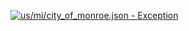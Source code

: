 [![us/mi/city_of_monroe.json - Exception](https://img.shields.io/badge/us/mi/city_of_monroe.json-Exception-red)](https://github.com/openaddresses/openaddresses/tree/master/sources/us/mi/city_of_monroe.json)